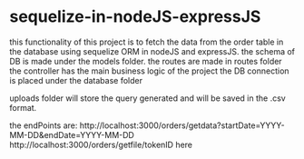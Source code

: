 # sequelize-in-nodeJS-expressJS

this functionality of this project is to fetch the data from the order table in the database using sequelize ORM in nodeJS and expressJS. 
the schema of DB is made under the models folder.
the routes are made in routes folder
the controller has the main business logic of the project
the DB connection is placed under the database folder

uploads folder will store the query generated and will be saved in the .csv format.

the endPoints are: 
http://localhost:3000/orders/getdata?startDate=YYYY-MM-DD&endDate=YYYY-MM-DD
http://localhost:3000/orders/getfile/tokenID here 
